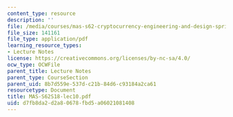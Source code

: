 ```yaml
---
content_type: resource
description: ''
file: /media/courses/mas-s62-cryptocurrency-engineering-and-design-spring-2018/d7fb8da2d2a80678fbd5a06021081408_MAS-S62S18-lec10.pdf
file_size: 141161
file_type: application/pdf
learning_resource_types:
- Lecture Notes
license: https://creativecommons.org/licenses/by-nc-sa/4.0/
ocw_type: OCWFile
parent_title: Lecture Notes
parent_type: CourseSection
parent_uid: 8b7d559e-537d-c21b-84d6-c93184a2ca61
resourcetype: Document
title: MAS-S62S18-lec10.pdf
uid: d7fb8da2-d2a8-0678-fbd5-a06021081408
---
```

